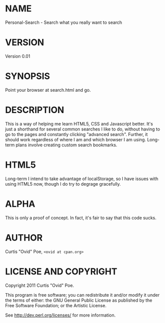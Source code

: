 # NAME

Personal-Search - Search what you really want to search

# VERSION

Version 0.01

# SYNOPSIS

Point your browser at search.html and go.

# DESCRIPTION

This is a way of helping me learn HTML5, CSS and Javascript better. It's just
a shorthand for several common searches I like to do, without having to go to
the pages and constantly clicking "advanced search". Further, it should work
regardless of where I am and which browser I am using. Long-term plans involve
creating custom search bookmarks.

# HTML5

Long-term I intend to take advantage of localStorage, so I have issues with
using HTML5 now, though I do try to degrage gracefully.

# ALPHA
This is only a proof of concept. In fact, it's fair to say that this code
sucks.

# AUTHOR

Curtis "Ovid" Poe, `<ovid at cpan.org>`

# LICENSE AND COPYRIGHT

Copyright 2011 Curtis "Ovid" Poe.

This program is free software; you can redistribute it and/or modify it
under the terms of either: the GNU General Public License as published
by the Free Software Foundation; or the Artistic License.

See http://dev.perl.org/licenses/ for more information.

